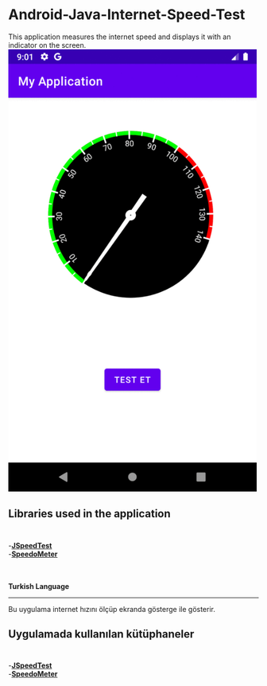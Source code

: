 # Android-Java-Internet-Speed-Test
This application measures the internet speed and displays it with an indicator on the screen. <br>
<img src="image.gif" width="500">



Libraries used in the application<br><br>
-----------------------------------------
-<a href="https://github.com/bertrandmartel/speed-test-lib"><b>JSpeedTest</b> </a><br>
-<a href="https://github.com/jignesh13/SpeedoMeter"><b>SpeedoMeter</b> </a><br>


<br><br><b>Turkish Language</b>
<hr>

Bu uygulama internet hızını ölçüp ekranda gösterge ile gösterir.

Uygulamada kullanılan kütüphaneler<br><br>
-----------------------------------------
-<a href="https://github.com/bertrandmartel/speed-test-lib"><b>JSpeedTest</b> </a><br>
-<a href="https://github.com/jignesh13/SpeedoMeter"><b>SpeedoMeter</b> </a><br>
